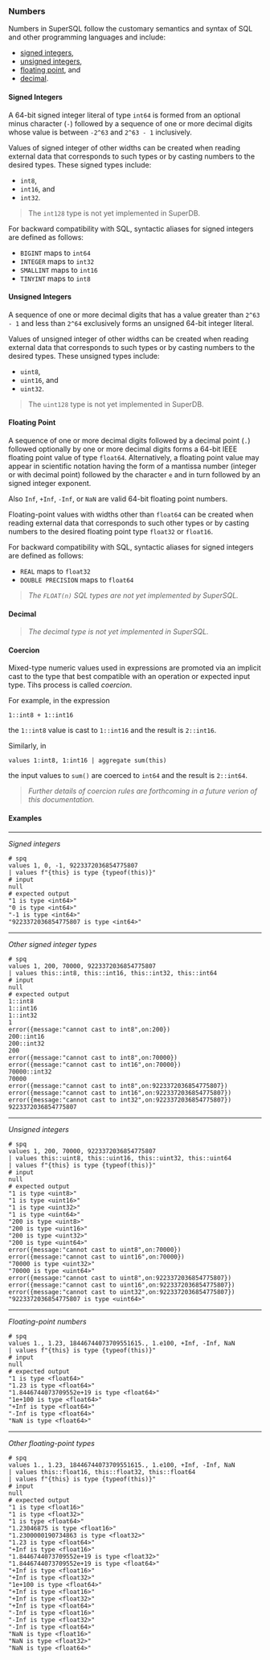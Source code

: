 ### Numbers

Numbers in SuperSQL follow the customary semantics and syntax 
of SQL and other programming languages and include:
* [signed integers](#signed-integers),
* [unsigned integers](#unsigned-integers),
* [floating point](#floating-point), and
* [decimal](#decimal).

#### Signed Integers

A 64-bit signed integer literal of type `int64` is formed from
an optional minus character (`-`) followed by a sequence of one or more decimal digits
whose value is between `-2^63` and `2^63 - 1` inclusively.

Values of signed integer of other widths can be created when reading external data
that corresponds to such types or by casting numbers to the desired types.
These signed types include:
* `int8`,
* `int16`, and
* `int32`.

> The `int128` type is not yet implemented in SuperDB.

For backward compatibility with SQL, syntactic aliases for signed integers
are defined as follows:
* `BIGINT` maps to `int64`
* `INTEGER` maps to `int32`
* `SMALLINT` maps to `int16`
* `TINYINT` maps to `int8`

#### Unsigned Integers

A sequence of one or more decimal digits that has a value greater than
`2^63 - 1` and less than `2^64` exclusively forms an unsigned 64-bit integer literal.

Values of unsigned integer of other widths can be created when reading external data
that corresponds to such types or by casting numbers to the desired types.
These unsigned types include:
* `uint8`,
* `uint16`, and
* `uint32`.

> The `uint128` type is not yet implemented in SuperDB.


#### Floating Point 

A sequence of one or more decimal digits followed by a decimal point (`.`) 
followed optionally by one or more decimal digits forms 
a 64-bit IEEE floating point value of type `float64`.
Alternatively, a floating point value may appear in scientific notation 
having the form of a mantissa number (integer or with decimal point)
followed by the character `e` and in turn followed by an signed integer exponent.

Also `Inf`, `+Inf`, `-Inf`, or `NaN` are valid 64-bit floating point numbers.

Floating-point values with widths other than `float64` 
can be created when reading external data
that corresponds to such other types or by casting numbers to the desired
floating point type `float32` or `float16`.

For backward compatibility with SQL, syntactic aliases for signed integers
are defined as follows:
* `REAL` maps to `float32`
* `DOUBLE PRECISION` maps to `float64`

> _The `FLOAT(n)` SQL types are not yet implemented by SuperSQL._

#### Decimal 

> _The decimal type is not yet implemented in SuperSQL._

#### Coercion

Mixed-type numeric values used in expressions are promoted via an implicit
cast to the type that best compatible with an operation or expected input type.
Tihs process is called _coercion_.

For example, in the expression
```
1::int8 + 1::int16
```
the `1::int8` value is cast to `1::int16` and the result is `2::int16`.

Similarly, in
```
values 1:int8, 1:int16 | aggregate sum(this)
```
the input values to `sum()` are coerced to `int64` and the result is
`2::int64`.

> _Further details of coercion rules are forthcoming in a future 
> verion of this documentation._

#### Examples

---

_Signed integers_

```mdtest-spq
# spq
values 1, 0, -1, 9223372036854775807
| values f"{this} is type {typeof(this)}"
# input
null
# expected output
"1 is type <int64>"
"0 is type <int64>"
"-1 is type <int64>"
"9223372036854775807 is type <int64>"
```

---

_Other signed integer types_

```mdtest-spq {data-layout="stacked"}
# spq
values 1, 200, 70000, 9223372036854775807
| values this::int8, this::int16, this::int32, this::int64
# input
null
# expected output
1::int8
1::int16
1::int32
1
error({message:"cannot cast to int8",on:200})
200::int16
200::int32
200
error({message:"cannot cast to int8",on:70000})
error({message:"cannot cast to int16",on:70000})
70000::int32
70000
error({message:"cannot cast to int8",on:9223372036854775807})
error({message:"cannot cast to int16",on:9223372036854775807})
error({message:"cannot cast to int32",on:9223372036854775807})
9223372036854775807
```

---

_Unsigned integers_

```mdtest-spq {data-layout="stacked"}
# spq
values 1, 200, 70000, 9223372036854775807
| values this::uint8, this::uint16, this::uint32, this::uint64
| values f"{this} is type {typeof(this)}"
# input
null
# expected output
"1 is type <uint8>"
"1 is type <uint16>"
"1 is type <uint32>"
"1 is type <uint64>"
"200 is type <uint8>"
"200 is type <uint16>"
"200 is type <uint32>"
"200 is type <uint64>"
error({message:"cannot cast to uint8",on:70000})
error({message:"cannot cast to uint16",on:70000})
"70000 is type <uint32>"
"70000 is type <uint64>"
error({message:"cannot cast to uint8",on:9223372036854775807})
error({message:"cannot cast to uint16",on:9223372036854775807})
error({message:"cannot cast to uint32",on:9223372036854775807})
"9223372036854775807 is type <uint64>"
```

---

_Floating-point numbers_

```mdtest-spq
# spq
values 1., 1.23, 18446744073709551615., 1.e100, +Inf, -Inf, NaN
| values f"{this} is type {typeof(this)}"
# input
null
# expected output
"1 is type <float64>"
"1.23 is type <float64>"
"1.8446744073709552e+19 is type <float64>"
"1e+100 is type <float64>"
"+Inf is type <float64>"
"-Inf is type <float64>"
"NaN is type <float64>"
```
---

_Other floating-point types_

```mdtest-spq {data-layout="stacked"}
# spq
values 1., 1.23, 18446744073709551615., 1.e100, +Inf, -Inf, NaN
| values this::float16, this::float32, this::float64
| values f"{this} is type {typeof(this)}"
# input
null
# expected output
"1 is type <float16>"
"1 is type <float32>"
"1 is type <float64>"
"1.23046875 is type <float16>"
"1.2300000190734863 is type <float32>"
"1.23 is type <float64>"
"+Inf is type <float16>"
"1.8446744073709552e+19 is type <float32>"
"1.8446744073709552e+19 is type <float64>"
"+Inf is type <float16>"
"+Inf is type <float32>"
"1e+100 is type <float64>"
"+Inf is type <float16>"
"+Inf is type <float32>"
"+Inf is type <float64>"
"-Inf is type <float16>"
"-Inf is type <float32>"
"-Inf is type <float64>"
"NaN is type <float16>"
"NaN is type <float32>"
"NaN is type <float64>"
```
